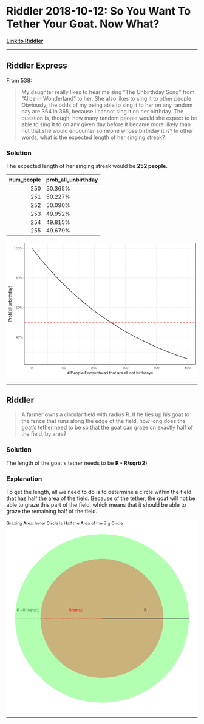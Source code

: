 Riddler 2018-10-12: So You Want To Tether Your Goat. Now What?
================

**[Link to Riddler](https://fivethirtyeight.com/features/so-you-want-to-tether-your-goat-now-what/)**

------------------------------------------------------------------------

Riddler Express
---------------

From 538:

> My daughter really likes to hear me sing “The Unbirthday Song” from “Alice in Wonderland” to her. She also likes to sing it to other people. Obviously, the odds of my being able to sing it to her on any random day are 364 in 365, because I cannot sing it on her birthday. The question is, though, how many random people would she expect to be able to sing it to on any given day before it became more likely than not that she would encounter someone whose birthday it is? In other words, what is the expected length of her singing streak?

### Solution

The expected length of her singing streak would be **252 people**.

|  num\_people| prob\_all\_unbirthday |
|------------:|:----------------------|
|          250| 50.365%               |
|          251| 50.227%               |
|          252| 50.090%               |
|          253| 49.952%               |
|          254| 49.815%               |
|          255| 49.679%               |

![](work_files/figure-markdown_github/unnamed-chunk-1-1.png)

------------------------------------------------------------------------

Riddler
-------

> A farmer owns a circular field with radius R. If he ties up his goat to the fence that runs along the edge of the field, how long does the goat’s tether need to be so that the goat can graze on exactly half of the field, by area?

### Solution

The length of the goat's tether needs to be **R - R/sqrt(2)**

### Explanation

To get the length, all we need to do is to determine a circle within the field that has half the area of the field. Because of the tether, the goat will not be able to graze this part of the field, which means that it should be able to graze the remaining half of the field.

![](work_files/figure-markdown_github/unnamed-chunk-2-1.png)

------------------------------------------------------------------------
